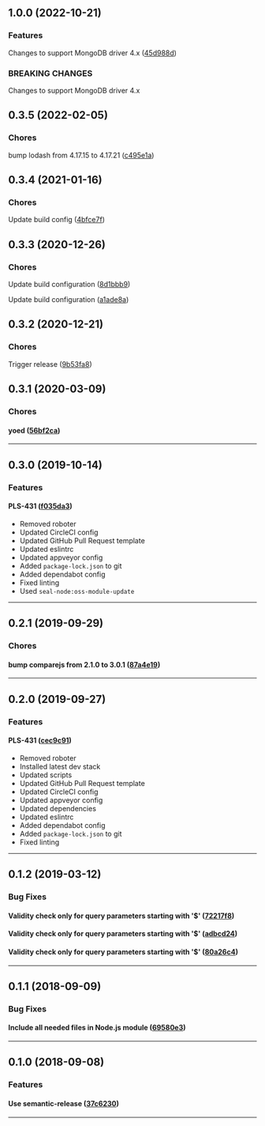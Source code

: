 ## 1.0.0 (2022-10-21)

### Features


Changes to support MongoDB driver 4.x ([45d988d](https://github.com/sealsystems/node-odata-mongo/commit/45d988d))



### BREAKING CHANGES

Changes to support MongoDB driver 4.x

## 0.3.5 (2022-02-05)

### Chores


bump lodash from 4.17.15 to 4.17.21 ([c495e1a](https://github.com/sealsystems/node-odata-mongo/commit/c495e1a))

## 0.3.4 (2021-01-16)

### Chores


Update build config ([4bfce7f](https://github.com/sealsystems/node-odata-mongo/commit/4bfce7f))

## 0.3.3 (2020-12-26)

### Chores


Update build configuration ([8d1bbb9](https://github.com/sealsystems/node-odata-mongo/commit/8d1bbb9))

Update build configuration ([a1ade8a](https://github.com/sealsystems/node-odata-mongo/commit/a1ade8a))

## 0.3.2 (2020-12-21)

### Chores


Trigger release ([9b53fa8](https://github.com/sealsystems/node-odata-mongo/commit/9b53fa8))

## 0.3.1 (2020-03-09)

### Chores


#### yoed ([56bf2ca](https://github.com/sealsystems/node-odata-mongo/commit/56bf2ca))



---

## 0.3.0 (2019-10-14)

### Features


#### PLS-431 ([f035da3](https://github.com/sealsystems/node-odata-mongo/commit/f035da3))

- Removed roboter
 - Updated CircleCI config
 - Updated GitHub Pull Request template
 - Updated eslintrc
 - Updated appveyor config
 - Added `package-lock.json` to git
 - Added dependabot config
 - Fixed linting
 - Used `seal-node:oss-module-update`


---

## 0.2.1 (2019-09-29)

### Chores


#### bump comparejs from 2.1.0 to 3.0.1 ([87a4e19](https://github.com/sealsystems/node-odata-mongo/commit/87a4e19))



---

## 0.2.0 (2019-09-27)

### Features


#### PLS-431 ([cec9c91](https://github.com/sealsystems/node-odata-mongo/commit/cec9c91))

- Removed roboter
 - Installed latest dev stack
 - Updated scripts
 - Updated GitHub Pull Request template
 - Updated CircleCI config
 - Updated appveyor config
 - Updated dependencies
 - Updated eslintrc
 - Added dependabot config
 - Added `package-lock.json` to git
 - Fixed linting


---

## 0.1.2 (2019-03-12)

### Bug Fixes


#### Validity check only for query parameters starting with '$' ([72217f8](https://github.com/sealsystems/node-odata-mongo/commit/72217f8))

#### Validity check only for query parameters starting with '$' ([adbcd24](https://github.com/sealsystems/node-odata-mongo/commit/adbcd24))

#### Validity check only for query parameters starting with '$' ([80a26c4](https://github.com/sealsystems/node-odata-mongo/commit/80a26c4))



---

## 0.1.1 (2018-09-09)

### Bug Fixes


#### Include all needed files in Node.js module ([69580e3](https://github.com/sealsystems/node-odata-mongo/commit/69580e3))



---

## 0.1.0 (2018-09-08)

### Features


#### Use semantic-release ([37c6230](https://github.com/sealsystems/node-odata-mongo/commit/37c6230))



---
